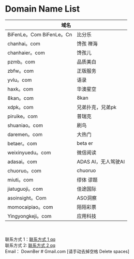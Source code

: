 # Domain Name List
<html>
<head>

<meta name="robots" content="noindex,nofollow">
<meta name="robots" content="noimageindex">

</head>
<body>
<table>
<thead>
    <tr>
        <th colspan="2">域名</th>
    </tr>
</thead>
<tbody>
<tr>
<td>BiFenLe。Com  BiFenLe。Cn</td>
<td>比分乐</td>
</tr>
<tr>
<td>chanhai。com</td>
<td>馋孩 禅海</td>
</tr>
<tr>
<td>chanhaier。com</td>
<td>馋孩儿</td>
</tr>

<tr>
<td>pzmb。com</td>
<td>品质美白</td>
</tr>
<tr>
<td>zbfw。com</td>
<td>正版服务</td>
</tr>
<tr>
<td>yvlu。com</td>
<td>语录</td>
</tr>
<tr>
<td>haxk。com</td>
<td>华澳星空</td>
</tr>
<tr>
<td>8kan。com</td>
<td>8kan</td>
</tr>
<tr>
<td>xdpk。com</td>
<td>兄弟扑克，兄弟pk</td>
</tr>
<tr>
<td>piruike。com</td>
<td>普瑞克</td>
</tr>
<tr>
<td>shuaniao。com</td>
<td>刷鸟</td>
</tr>
<tr>
<td>daremen。com</td>
<td>大热门</td>
</tr>

<tr>
<td>betaer。com</td>
<td>beta er</td>
</tr>
<tr>
<td>weixinyuedu。com</td>
<td>微信阅读</td>
</tr>
<tr>
<td>adasai。com</td>
<td>ADAS AI，无人驾驶AI</td>
</tr>
<tr>
<td>chuoruo。com</td>
<td>chuoruo</td>
</tr>

<tr>
<td>miuti。com</td>
<td>缪体 谬题</td>
</tr>
<tr>
<td>jiatuguoji。com</td>
<td>佳途国际</td>
</tr>
<tr>
<td>asoinsight。Com</td>
<td>ASO洞察</td>
</tr>
<tr>
<td>momocaipiao。com</td>
<td>陌陌彩票</td>
</tr>
<tr>
<td>Yingyongkeji。com</td>
<td>应用科技</td>
</tr>
    </tbody>
</table>

<br>
<br>
联系方式 1：<a href="https://jq.qq.com/?_wv=1027&k=wWOQVzep">联系方式 1 qq</a>
<br>
联系方式 2: <a href="https://qm.qq.com/cgi-bin/qm/qr?k=Cmt-5FPQsfNBFyTz3aCK7UUkTfhuy-30&noverify=0">联系方式 2 qq</a>
<br>
Email： DownBer # Gmail.com [请手动去掉空格 Delete spaces]

</body>
</html>
